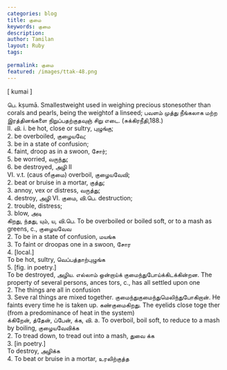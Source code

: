 ```yaml
---
categories: blog
title: குமை
keywords: குமை
description: 
author: Tamilan
layout: Ruby
tags: 
 
permalink: குமை
featured: /images/ttak-48.png
---
```

  
[ kumai ]  
  
பெ. kṣumā. Smallestweight used in weighing precious stonesother than corals and pearls, being the weightof a linseed; பவளம் முத்து நீங்கலாக மற்ற இரத்தினங்களை நிறுப்பதற்குதவுஞ் சிறு எடை. (சுக்கிரநீதி,188.)  
II. வி. i. be hot, close or sultry, புழுங்கு;  
2. be overboiled, குழையவே;  
3. be in a state of confusion;  
4. faint, droop as in a swoon, சோர்;  
5. be worried, வருந்து;  
6. be destroyed, அழி II  
VI. v.t. (caus ofகுமை) overboil, குழையவேவி;  
2. beat or bruise in a mortar, குத்து;  
3. annoy, vex or distress, வருத்து;  
4. destroy, அழி VI. குமை, வி.பெ. destruction;  
2. trouble, distress;  
3. blow, அடி  
கிறது, ந்தது, யும், ய, வி.பெ. To be overboiled or boiled soft, or to a mash as greens, c., குழையவேவ  
2. To be in a state of confusion, மயங்க  
3. To faint or droopas one in a swoon, சோர  
4. [local.]  
To be hot, sultry, வெப்பத்தாற்புழுங்க  
5. [fig. in poetry.]  
To be destroyed, அழிய. எல்லாம் ஒன்றாய்க் குமைந்துபோய்க்கிடக்கின்றன. The property of several persons, ances tors, c., has all settled upon one  
2. The things are all in confusion  
3. Seve ral things are mixed together. குமைந்துகுமைந்துமெலிந்துபோகிறான். He faints every time he is taken up. கண்குமைகிறது. The eyelids close toge ther (from a predominance of heat in the system)  
க்கிறேன், த்தேன், ப்பேன், க்க, வி. a. To overboil, boil soft, to reduce to a mash by boiling, குழையவேவிக்க  
2. To tread down, to tread out into a mash, துவை க்க  
3. [in poetry.]  
To destroy, அழிக்க  
4. To beat or bruise in a mortar, உரலிற்குத்த